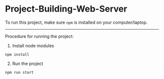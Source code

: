 # Project-Building-Web-Server

To run this project, make sure `npm` is installed on your computer/laptop.

---

Procedure for running the project:

1. Install node modules

```
npm install
```

2. Run the project

```
npm run start
```
